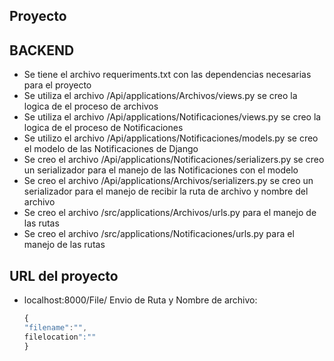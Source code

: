 ## Proyecto

## BACKEND

- Se tiene el archivo requeriments.txt con las dependencias necesarias para el proyecto
- Se utiliza el archivo /Api/applications/Archivos/views.py se creo la logica de el proceso de archivos
- Se utiliza el archivo /Api/applications/Notificaciones/views.py se creo la logica de el proceso de Notificaciones
- Se utilizo el archivo /Api/applications/Notificaciones/models.py se creo el modelo de las Notificaciones de Django
- Se creo el archivo /Api/applications/Notificaciones/serializers.py se creo un serializador para el manejo de las Notificaciones con el modelo
- Se creo el archivo /Api/applications/Archivos/serializers.py se creo un serializador para el manejo de recibir la ruta de archivo y nombre del archivo
- Se creo el archivo /src/applications/Archivos/urls.py para el manejo de las rutas
- Se creo el archivo /src/applications/Notificaciones/urls.py para el manejo de las rutas

## URL del proyecto

- localhost:8000/File/ Envio de Ruta y Nombre de archivo:


  ```javascript
  {
  "filename":"",
  filelocation":""
  }
  ```
